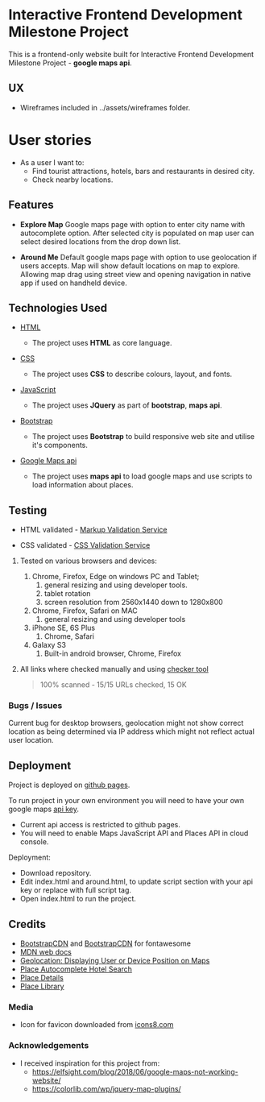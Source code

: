 # Interactive Frontend Development Milestone Project  

This is a frontend-only website built for Interactive Frontend Development Milestone Project - **google maps api**.

## UX

- Wireframes included in ../assets/wireframes folder.

# User stories

- As a user I want to:
  - Find tourist attractions, hotels, bars and restaurants in desired city.
  - Check nearby locations.

## Features

- **Explore Map** Google maps page with option to enter city name with autocomplete option. After selected city is populated on map user can select desired locations from the drop down list.

- **Around Me** Default google maps page with option to use geolocation if users accepts. Map will show default locations on map to explore. Allowing map drag using street view and opening navigation in native app if used on handheld device.

## Technologies Used

- [HTML](https://w3c.github.io/html/)
    - The project uses **HTML** as core language.

- [CSS](https://www.w3.org/Style/CSS/Overview.en.html)
    - The project uses **CSS** to describe colours, layout, and fonts.

- [JavaScript](https://www.javascript.com/)
    - The project uses **JQuery** as part of **bootstrap**, **maps api**.

- [Bootstrap](https://getbootstrap.com/)
    - The project uses **Bootstrap** to build responsive web site and utilise it's components.
- [Google Maps api](https://cloud.google.com/maps-platform/)
    -  The project uses **maps api** to load google maps and use scripts to load information about places.

## Testing

- HTML validated - [Markup Validation Service](https://validator.w3.org/)

- CSS validated - [CSS Validation Service](https://jigsaw.w3.org/css-validator/)

1. Tested on various browsers and devices:
    1. Chrome, Firefox, Edge on windows PC and Tablet;
        1. general resizing and using developer tools.
        2. tablet rotation
        3. screen resolution from 2560x1440 down to 1280x800
    2. Chrome, Firefox, Safari on MAC
        1. general resizing and using developer tools
    3. iPhone SE, 6S Plus
        1. Chrome, Safari
    4. Galaxy S3
        1. Built-in android browser, Chrome, Firefox

2. All links where checked manually and using [checker tool](https://www.deadlinkchecker.com/website-dead-link-checker.asp)
    > 100% scanned - 15/15 URLs checked, 15 OK

### Bugs / Issues

Current bug for desktop browsers, geolocation might not show correct location as being determined via IP address which might not reflect actual user location.

## Deployment

Project is deployed on [github pages](https://dmtry.github.io/ifdmp-dn/index.html).

To run project in your own environment you will need to have your own google maps [api key](https://developers.google.com/maps/documentation/embed/get-api-key).
- Current api access is restricted to github pages.
- You will need to enable Maps JavaScript API and Places API in cloud console.

Deployment:
- Download repository.
- Edit index.html and around.html, to update script section with your api key or replace with full script tag.
- Open index.html to run the project.

## Credits

- [BootstrapCDN](https://www.bootstrapcdn.com/) and [BootstrapCDN](https://www.bootstrapcdn.com/fontawesome/) for fontawesome
- [MDN web docs](https://developer.mozilla.org/en-US/docs/Web/API/Location/reload)
- [Geolocation: Displaying User or Device Position on Maps](https://developers.google.com/maps/documentation/javascript/geolocation)
- [Place Autocomplete Hotel Search](https://developers.google.com/maps/documentation/javascript/examples/places-autocomplete-hotelsearch#try-it-yourself)
- [Place Details](https://developers.google.com/places/web-service/details)
- [Place Library](https://developers.google.com/maps/documentation/javascript/places#place_details)

### Media

- Icon for favicon downloaded from [icons8.com](https://icons8.com/icons/set/travel) 

### Acknowledgements

- I received inspiration for this project from:
    -  https://elfsight.com/blog/2018/06/google-maps-not-working-website/
    -  https://colorlib.com/wp/jquery-map-plugins/
